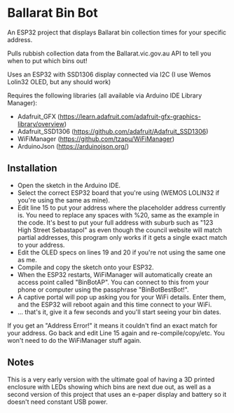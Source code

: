 # Ballarat Bin Bot

An ESP32 project that displays Ballarat bin collection times for your specific address.

Pulls rubbish collection data from the Ballarat.vic.gov.au API to tell you when to put which bins out!

Uses an ESP32 with SSD1306 display connected via I2C (I use Wemos Lolin32 OLED, but any should work)

Requires the following libraries (all available via Arduino IDE Library Manager):

- Adafruit_GFX (https://learn.adafruit.com/adafruit-gfx-graphics-library/overview)
- Adafruit_SSD1306 (https://github.com/adafruit/Adafruit_SSD1306)
- WiFiManager (https://github.com/tzapu/WiFiManager)
- ArduinoJson (https://arduinojson.org/)

## Installation

- Open the sketch in the Arduino IDE.
- Select the correct ESP32 board that you're using (WEMOS LOLIN32 if you're using the same as mine).
- Edit line 15 to put your address where the placeholder address currently is. You need to replace any spaces with %20, same as the example in the code. It's best to put your full address with suburb such as "123 High Street Sebastapol" as even though the council website will match partial addresses, this program only works if it gets a single exact match to your address.
- Edit the OLED specs on lines 19 and 20 if you're not using the same one as me.
- Compile and copy the sketch onto your ESP32.
- When the ESP32 restarts, WiFiManager will automatically create an access point called "BinBotAP". You can connect to this from your phone or computer using the passphrase "BinBotBestBot!".
- A captive portal will pop up asking you for your WiFi details. Enter them, and the ESP32 will reboot again and this time connect to your WiFi.
- ... that's it, give it a few seconds and you'll start seeing your bin dates.

If you get an "Address Error!" it means it couldn't find an exact match for your address. Go back and edit Line 15 again and re-compile/copy/etc. You won't need to do the WiFiManager stuff again.

## Notes

This is a very early version with the ultimate goal of having a 3D printed enclosure with LEDs showing which bins are next due out, as well as a second version of this project that uses an e-paper display and battery so it doesn't need constant USB power.
